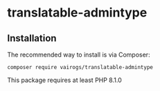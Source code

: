 # translatable-admintype

Installation
------------

The recommended way to install is via Composer:

```
composer require vairogs/translatable-admintype
```

This package requires at least PHP 8.1.0
